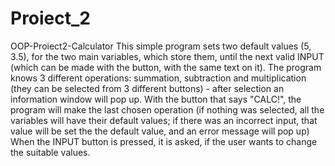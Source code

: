 # Proiect_2
OOP-Proiect2-Calculator
This simple program sets two default values (5, 3.5), for the two main variables, which store them, until the next valid INPUT (which can be made with the button, with the same text on it).
The program knows 3 different operations: summation, subtraction and multiplication (they can be selected from 3 different buttons) - after selection an information window will pop up.
With the button that says "CALC!", the program will make the last chosen operation (if nothing was selected, all the variables will have their default values; if there was an incorrect input, that value will be set the the default value, and an error message will pop up)
When the INPUT button is pressed, it is asked, if the user wants to change the suitable values.
